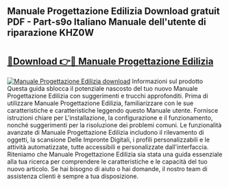 ## Manuale Progettazione Edilizia Download gratuit PDF - Part-s9o Italiano Manuale dell'utente di riparazione KHZ0W

# <h2><a href="http://dff1978.blite.top/?on=Manuale+Progettazione+Edilizia">🔗Download 👉🔴 Manuale Progettazione Edilizia</a></h2>

[![Manuale Progettazione Edilizia download](https://i.imgur.com/lujVjoI.png)](http://dff1978.blite.top/?on=Manuale+Progettazione+Edilizia)
Informazioni sul prodotto Questa guida sblocca il potenziale nascosto del tuo nuovo Manuale Progettazione Edilizia con suggerimenti e trucchi approfonditi. Prima di utilizzare Manuale Progettazione Edilizia, familiarizzare con le sue caratteristiche e caratteristiche leggendo questo Manuale utente. Fornisce istruzioni chiare per L'installazione, la configurazione e il funzionamento, nonché suggerimenti per la risoluzione dei problemi comuni. Le funzionalità avanzate di Manuale Progettazione Edilizia includono il rilevamento di oggetti, la scansione Delle Impronte Digitali, i profili personalizzabili e le attività automatizzate, tutte accessibili e personalizzate dall'interfaccia. Riteniamo che Manuale Progettazione Edilizia sia stata una guida essenziale alla tua ricerca per comprendere le caratteristiche e le capacità del tuo nuovo articolo. Se hai bisogno di aiuto o hai domande, il nostro team di assistenza clienti è sempre a tua disposizione.
